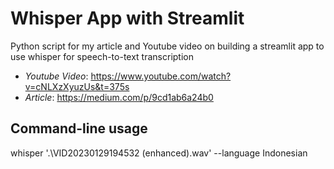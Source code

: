 # Whisper App with Streamlit

Python script for my article and Youtube video on building 
a streamlit app to use whisper for speech-to-text transcription

- *Youtube Video*: https://www.youtube.com/watch?v=cNLXzXyuzUs&t=375s
- *Article*: https://medium.com/p/9cd1ab6a24b0

## Command-line usage
whisper '.\VID20230129194532 (enhanced).wav' --language Indonesian